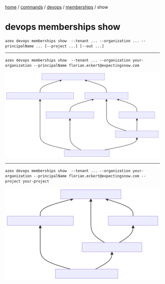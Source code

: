 [home](/readme.md) / [commands](../../readme.md) / [devops](../readme.md) / [memberships](./readme.md) / show

# devops memberships show


`azex devops memberships show  --tenant ... --organization ... --principalName ... [--project ...] [--out ...]`

<hr/>

`azex devops memberships show  --tenant ... --organization your-organization --principalName florian.eckert@expectingsnow.com`

![](azex-devops-memberships-show-your-organization-user-florian.eckert%40expectingsnow.com.svg)

<hr/>

`azex devops memberships show  --tenant ... --organization your-organization --principalName florian.eckert@expectingsnow.com --project your-project`

![](azex-devops-memberships-show-your-organization-your-project-user-florian.eckert%40expectingsnow.com.svg)
